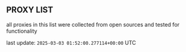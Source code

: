 ## PROXY LIST

all proxies in this list were collected from open sources and tested for functionality

last update: `2025-03-03 01:52:00.277114+00:00` UTC